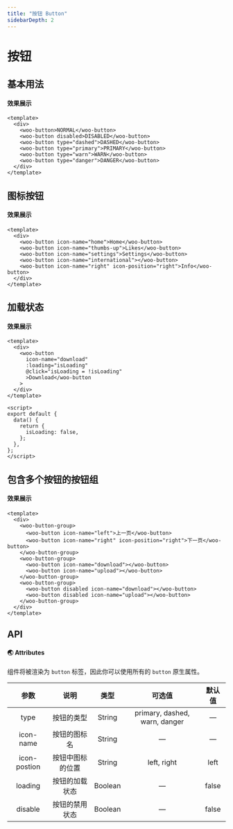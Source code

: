 ```yaml
---
title: "按钮 Button"
sidebarDepth: 2
---
```


# 按钮

## 基本用法

#### 效果展示

<ClientOnly>
<button-type-demo/>
</ClientOnly>

```vue
<template>
  <div>
    <woo-button>NORMAL</woo-button>
    <woo-button disabled>DISABLED</woo-button>
    <woo-button type="dashed">DASHED</woo-button>
    <woo-button type="primary">PRIMARY</woo-button>
    <woo-button type="warn">WARN</woo-button>
    <woo-button type="danger">DANGER</woo-button>
  </div>
</template>
```

## 图标按钮

#### 效果展示

<ClientOnly>
  <button-icon-demo/>
</ClientOnly>

```vue
<template>
  <div>
    <woo-button icon-name="home">Home</woo-button>
    <woo-button icon-name="thumbs-up">Likes</woo-button>
    <woo-button icon-name="settings">Settings</woo-button>
    <woo-button icon-name="international"></woo-button>
    <woo-button icon-name="right" icon-position="right">Info</woo-button>
  </div>
</template>
```

## 加载状态

#### 效果展示

<ClientOnly>
  <button-loading-demo/>
</ClientOnly>

```vue
<template>
  <div>
    <woo-button
      icon-name="download"
      :loading="isLoading"
      @click="isLoading = !isLoading"
      >Download</woo-button
    >
  </div>
</template>

<script>
export default {
  data() {
    return {
      isLoading: false,
    };
  },
};
</script>
```

## 包含多个按钮的按钮组

#### 效果展示

<ClientOnly>
  <button-group-demo/>
</ClientOnly>

```vue
<template>
  <div>
    <woo-button-group>
      <woo-button icon-name="left">上一页</woo-button>
      <woo-button icon-name="right" icon-position="right">下一页</woo-button>
    </woo-button-group>
    <woo-button-group>
      <woo-button icon-name="download"></woo-button>
      <woo-button icon-name="upload"></woo-button>
    </woo-button-group>
    <woo-button-group>
      <woo-button disabled icon-name="download"></woo-button>
      <woo-button disabled icon-name="upload"></woo-button>
    </woo-button-group>
  </div>
</template>
```

## API

#### 🌏 Attributes

组件将被渲染为 `button` 标签，因此你可以使用所有的 `button` 原生属性。

|     参数     |       说明       |  类型   |            可选值             | 默认值 |
| :----------: | :--------------: | :-----: | :---------------------------: | :----: |
|     type     |    按钮的类型    | String  | primary, dashed, warn, danger |   —    |
|  icon-name   |   按钮的图标名   | String  |               —               |   —    |
| icon-postion | 按钮中图标的位置 | String  |          left, right          |  left  |
|   loading    |  按钮的加载状态  | Boolean |               —               | false  |
|   disable    |  按钮的禁用状态  | Boolean |               —               | false  |
